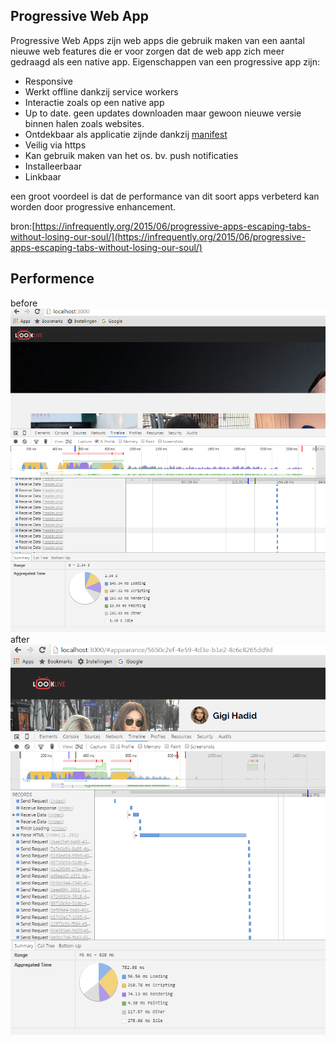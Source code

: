## Progressive Web App
Progressive Web Apps zijn web apps die gebruik maken van een aantal nieuwe web features die er voor zorgen dat de web app zich meer gedraagd als een native app. 
Eigenschappen van een progressive app zijn:
- Responsive
- Werkt offline dankzij service workers
- Interactie zoals op een native app
- Up to date. geen updates downloaden maar gewoon nieuwe versie binnen halen zoals websites.
- Ontdekbaar als applicatie zijnde dankzij [manifest](https://developers.google.com/web/updates/2014/11/Support-for-installable-web-apps-with-webapp-manifest-in-chrome-38-for-Android)  
- Veilig via https
- Kan gebruik maken van het os. bv. push notificaties
- Installeerbaar
- Linkbaar

een groot voordeel is dat de performance van dit soort apps verbeterd kan worden door progressive enhancement.

bron:[https://infrequently.org/2015/06/progressive-apps-escaping-tabs-without-losing-our-soul/](https://infrequently.org/2015/06/progressive-apps-escaping-tabs-without-losing-our-soul/)


## Performence
before
![Alt text](/performence/lookliveloadtest.1.reload1.png?raw=true "Optional Title")
after
![Alt text](/performence/looklive.after.png?raw=true "Optional Title")
